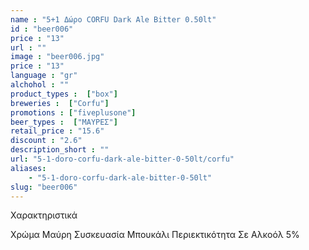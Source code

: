 ```yaml
---
name : "5+1 Δώρο CORFU Dark Ale Bitter 0.50lt"
id : "beer006"
price : "13"
url : ""
image : "beer006.jpg"
price : "13"
language : "gr"
alchohol : ""
product_types :  ["box"]
breweries :  ["Corfu"]
promotions : ["fiveplusone"]
beer_types :  ["ΜΑΥΡΕΣ"]
retail_price : "15.6"
discount : "2.6"
description_short : ""
url: "5-1-doro-corfu-dark-ale-bitter-0-50lt/corfu"
aliases: 
    - "5-1-doro-corfu-dark-ale-bitter-0-50lt"
slug: "beer006"
---
```


Χαρακτηριστικά

Χρώμα
Μαύρη
Συσκευασία
Μπουκάλι
Περιεκτικότητα Σε Αλκοόλ
5%